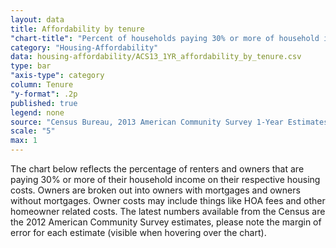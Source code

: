 ```yaml
---
layout: data
title: Affordability by tenure
"chart-title": "Percent of households paying 30% or more of household income by tenure (2012)"
category: "Housing-Affordability"
data: housing-affordability/ACS13_1YR_affordability_by_tenure.csv
type: bar
"axis-type": category
column: Tenure
"y-format": .2p
published: true
legend: none
source: "Census Bureau, 2013 American Community Survey 1-Year Estimates. Selected Housing Characteristics."
scale: "5"
max: 1
---
```

The chart below reflects the percentage of renters and owners that are paying 30% or more of their household income on their respective housing costs. Owners are broken out into owners with mortgages and owners without mortgages. Owner costs may include things like HOA fees and other homeowner related costs. The latest numbers available from the Census are the 2012 American Community Survey estimates, please note the margin of error for each estimate (visible when hovering over the chart).